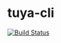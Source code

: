 # tuya-cli

[![Build Status](https://travis-ci.org/vkoop/tuya-cli.svg?branch=master)](https://travis-ci.org/vkoop/tuya-cli)
